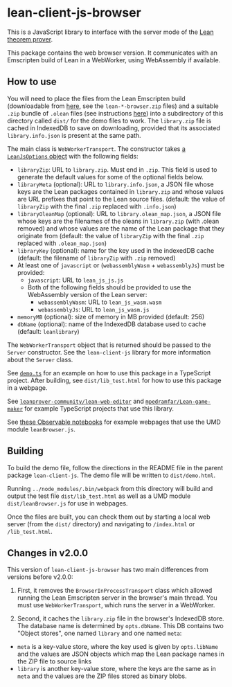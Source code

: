 # lean-client-js-browser

This is a JavaScript library to interface with the server mode of the [Lean theorem prover](https://leanprover.github.io/).

This package contains the web browser version. It communicates with an Emscripten build of Lean in a WebWorker, using WebAssembly if available.

## How to use

You will need to place the files from the Lean Emscripten build (downloadable from [here](https://github.com/leanprover-community/lean-nightly/releases), see the `lean-*-browser.zip` files) and a suitable `.zip` bundle of `.olean` files (see instructions [here](https://github.com/leanprover-community/lean-web-editor/#creating-a-customized-libraryzip)) into a subdirectory of this directory called `dist/` for the demo files to work. The `library.zip` file is cached in IndexedDB to save on downloading, provided that its associated `library.info.json` is present at the same path.

The main class is `WebWorkerTransport`. The constructor takes [a `LeanJsOptions` object](src/inprocesstypes.ts) with the following fields:
  - `libraryZip`: URL to `library.zip`. Must end in `.zip`. This field is used to generate the default values for some of the optional fields below.
  - `libraryMeta` (optional): URL to `library.info.json`, a JSON file whose keys are the Lean packages contained in `library.zip` and whose values are URL prefixes that point to the Lean source files. (default: the value of `libraryZip` with the final `.zip` replaced with `.info.json`)
  - `libraryOleanMap` (optional): URL to `library.olean_map.json`, a JSON file whose keys are the filenames of the oleans in `library.zip` (with .olean removed) and whose values are the name of the Lean package that they originate from (default: the value of `libraryZip` with the final `.zip` replaced with `.olean_map.json`)
  - `libraryKey` (optional): name for the key used in the indexedDB cache (default: the filename of `libraryZip` with `.zip` removed)
  - At least one of `javascript` or (`webassemblyWasm` + `webassemblyJs`) must be provided:
    - `javascript`: URL to `lean_js_js.js`
    - Both of the following fields should be provided to use the WebAssembly version of the Lean server:
      - `webassemblyWasm`: URL to `lean_js_wasm.wasm`
      - `webassemblyJs`: URL to `lean_js_wasm.js`
  - `memoryMB` (optional): size of memory in MB provided (default: 256)
  - `dbName` (optional): name of the IndexedDB database used to cache (default: `leanlibrary`)

The `WebWorkerTransport` object that is returned should be passed to the `Server` constructor. See the `lean-client-js` library for more information about the `Server` class.

See [`demo.ts`](./demo.ts) for an example on how to use this package in a TypeScript project. After building, see `dist/lib_test.html` for how to use this package in a webpage.

See [`leanprover-community/lean-web-editor`](https://github.com/leanprover-community/lean-web-editor) and [`mpedramfar/Lean-game-maker`](https://github.com/mpedramfar/Lean-game-maker) for example TypeScript projects that use this library.

See [these Observable notebooks](https://observablehq.com/collection/@bryangingechen/lean) for example webpages that use the UMD module `leanBrowser.js`.

## Building

To build the demo file, follow the directions in the README file in the parent package `lean-client-js`. The demo file will be written to `dist/demo.html`.

Running `../node_modules/.bin/webpack` from this directory will build and output the test file `dist/lib_test.html` as well as a UMD module `dist/leanBrowser.js` for use in webpages.

Once the files are built, you can check them out by starting a local web server (from the `dist/` directory) and navigating to `/index.html` or `/lib_test.html`.

## Changes in v2.0.0

This version of `lean-client-js-browser` has two main differences from versions before v2.0.0:

1. First, it removes the `BrowserInProcessTransport` class which allowed running the Lean Emscripten server in the browser's main thread. You must use `WebWorkerTransport`, which runs the server in a WebWorker.

2. Second, it caches the `library.zip` file in the browser's IndexedDB store. The database name is determined by `opts.dbName`. This DB contains two "Object stores", one named `library` and one named `meta`:
  - `meta` is a key-value store, where the key used is given by `opts.libName` and the values are JSON objects which map the Lean package names in the ZIP file to source links
  - `library` is another key-value store, where the keys are the same as in `meta` and the values are the ZIP files stored as binary blobs.
